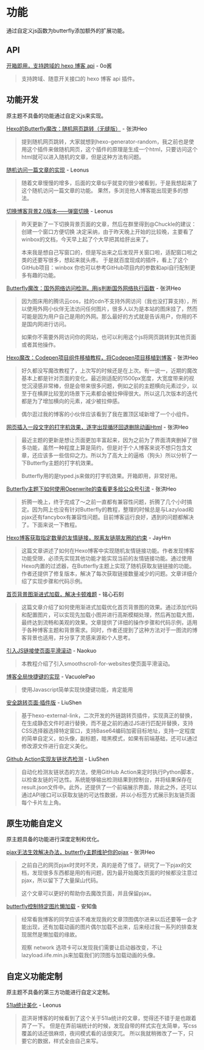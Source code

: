 # 功能

通过自定义js函数为butterfly添加额外的扩展功能。

## API

[开箱即用，支持跨域的 hexo 博客 api](https://blog.im0o.top/posts/d3bc8dff.html) - 0o酱

> 支持跨域、随意开关接口的 hexo 博客 api 插件。

## 功能开发

原主题不具备的功能通过自定义js来实现。

[Hexo的Butterfly魔改：随机网页跳转（无缝版）](https://blog.zhheo.com/p/c116857c.html) - 张洪Heo

> 提到随机网页跳转，大家就想到hexo-generator-random，我之前也是使用这个插件来做随机网页，这个插件的原理是生成一个html，只要访问这个html就可以进入随机的文章，但是这种方法有问题。

[随机访问一篇文章的实现](https://blog.leonus.cn/2022/randomPost.html) - Leonus

> 随着文章慢慢的增多，后面的文章似乎就变的很少被看到，于是我想起来了这个随机访问一篇文章的功能。
> 果然，多浏览他人博客能出现更多的想法。

[切换博客背景2.0版本——弹窗切换](https://blog.leonus.cn/2022/bg2.html) - Leonus

> 昨天更新了一下切换背景页面的文章，然后在群里得到@Chuckle的建议：创建一个窗口方便切换
> 决定采纳，由于昨天晚上开始的比较晚，主要看了winbox的文档，今天早上起了个大早把其给肝出来了。
>
> 本来我是想自己写窗口的，但是写出来之后发现开关窗口啦，适配窗口啦之类的还要写很多，想起来就头疼。
> 于是就百度现成的插件，看上了这个GitHub项目：winbox
> 你也可以参考GitHub项目内的参数和api自行配制更多有趣的功能。

[Butterfly魔改：国外网络访问检测，用js判断国外网络执行函数](https://blog.zhheo.com/p/32a503a6.html) - 张洪Heo

> 因为图床用的腾讯云cos，挂的cdn不支持外网访问（我也没打算支持），所以使用外网小伙伴无法访问任何图片，很多人以为是本站的图床挂了，然而可能是因为用户自己是用的外网。那么最好的方式就是告诉用户，你用的不是国内网进行访问。
>
> 如果你不需要外网访问你的网站，也可以利用这个js将网页跳转到其他页面或者其他操作。

[Hexo魔改：Codepen项目组件移植教程，将Codepen项目移植到博客](https://blog.zhheo.com/p/8148ca95.html) - 张洪Heo

> 好久都没写魔改教程了，上次写的时候还是在上次。有一说一，近期的魔改基本上都是针对页面的变化。最近刚适配的1500px宽度，大宽度带来的视觉沉浸感非常棒，但是会带来很多问题，例如之前的主题横向元素过少，以至于在横屏比较宽的场景下元素都会被拉伸得很大。所以这几次版本的迭代都是为了增加横向的元素，减少被拉伸感。
>
> 偶尔逛过我的博客的小伙伴应该看到了我在置顶区域新增了一个小组件。

[网页插入一段文字的打字机效果，逐字出现循环回退删除动画Html](https://blog.zhheo.com/p/62e9e069.html) - 张洪Heo

> 最近主题的更新是想让页面更加丰富起来，因为之前为了界面清爽删掉了很多功能，虽然一种程度上算是简约，但是对于个人博客来说不想只包含文章，还应该多一些信仰之力。所以为了高大上的逼格（狗头）所以分析了一下Butterfly主题的打字机效果。
>
> Butterfly用的是typed.js来做的打字机效果。开箱即用，非常好用。

[Butterfly主题下如何使用Openwrite的查看更多给公众号引流](https://blog.zhheo.com/p/8dc862fc.html) - 张洪Heo

> 折腾一晚上，终于完成了～之前一直都有兼容性问题，折腾了几个小时搞定。因为网上也没有针对Butterfly的教程，整理的时候总是与Lazyload和pjax还有fancybox有兼容性问题。目前博客运行良好，遇到的问题都解决了。下面来说一下教程。

[Hexo博客获取指定数量的友情链接，脱离友链朋友圈的约束](https://blog.jayhrn.com/posts/711b9d78.html) - JayHrn

> 这篇文章讲述了如何在Hexo博客中实现随机友情链接功能。作者发现博客功能受限，必须先实现其他功能才能实现当前的友情链接功能。通过使用Hexo内置的过滤器，在Butterfly主题上实现了随机获取友链链接的功能。作者还提供了修复版本，解决了每次获取链接数量减少的问题。文章详细介绍了实现步骤和代码示例。

[首页背景图渐进式加载，解决卡顿难题](https://blog.kouseki.cn/posts/4f72.html) - 铭心石刻

> 这篇文章介绍了如何使用渐进式加载优化首页背景图的效果。通过添加代码和配置图片，可以实现先加载小图并进行高斯模糊处理，然后再加载大图，最终达到流畅和美观的效果。文章提供了详细的操作步骤和代码示例，适用于各种博客主题和背景需求。同时，作者还提到了这种方法对于一图流的博客背景也适用，并分享了灵感来源和个人思考。

[引入JS链接使页面平滑滚动](https://www.naokuo.top/posts/f3635009) - Naokuo

> 本教程介绍了引入smoothscroll-for-websites使页面平滑滚动。

[博客全局快捷键的实现](https://vacuole.top/p/9110baec.html) - VacuolePao

> 使用Javascript简单实现快捷键功能，肯定能用

[安全跳转页面·插件版](https://blog.liushen.fun/posts/1dfd1f41/) - LiuShen

> 基于hexo-external-link，二次开发的外链跳转页插件，实现真正的替换，在生成静态文件时进行替换，而不是之前的通过JS进行匹配并替换，支持CSS选择器选择特定窗口，支持Base64编码加密目标地址，支持一定程度的简单自定义，如头像，副标题，暗黑模式，如果有前端基础，还可以通过修改源文件进行自定义美化。

[Github Action实现友链状态检测](https://blog.liushen.fun/posts/c2262998/) - LiuShen

> 自动化检测友链状态的方法，使用GitHub Action来定时执行Python脚本，以检查友链的可达性。系统能够输出检测结果到控制台，并将结果保存在result.json文件中。此外，还提供了一个前端展示界面，除此之外，还可以通过API接口可以获取友链的可达性数据，并以小标签方式展示到友链页面每个卡片左上角。

## 原生功能自定义

原主题具备的功能进行深度定制和优化。

[pjax无法生效解决办法，butterfly主题维护你的pjax](https://blog.zhheo.com/p/3e567fa7.html) - 张洪Heo

> 之前自己的网页pjax时灵时不灵，真的是奇了怪了。研究了一下pjax的文档，发现很多东西都是用的有问题，因为最开始魔改页面的时候都没注意过pjax，所以留下了大量屎山代码。
>
> 这个文章可以更好的帮助你去魔改页面，并且保留pjax。

[butterfly控制特定图片懒加载](https://blog.anheyu.com/posts/192f.html) - 安知鱼

> 经常看我博客的同学应该不难发现我的文章顶图偶尔进来以后还要等一会才能出现，还有加载动画的图片偶尔加载不出来，后来经过我一系列的排查发现居然是懒加载的缘故。
>
> 观察 network 选项卡可以发现我们需要让启动器改变，不让lazyload.iife.min.js来加载我们的顶图与加载动画的头像。

## 自定义功能定制

原主题不具备的第三方功能进行自定义定制。

[51la统计美化](https://blog.leonus.cn/2022/51la.html) - Leonus

> 逛洪哥博客的时候看到了这个关于51la统计的文章，觉得还不错于是也跟着弄了一下。
> 但是在弄前端统计的时候，发现自带的样式实在太简单，写css覆盖的话还很麻烦，夜间模式看的话很突兀。
> 所以我就稍微改了一下，只要它的数据，样式全由自己来写。